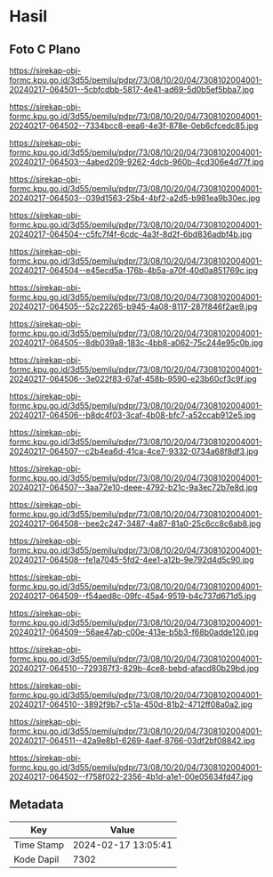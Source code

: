 # Hasil

## Foto C Plano

https://sirekap-obj-formc.kpu.go.id/3d55/pemilu/pdpr/73/08/10/20/04/7308102004001-20240217-064501--5cbfcdbb-5817-4e41-ad69-5d0b5ef5bba7.jpg

https://sirekap-obj-formc.kpu.go.id/3d55/pemilu/pdpr/73/08/10/20/04/7308102004001-20240217-064502--7334bcc8-eea6-4e3f-878e-0eb6cfcedc85.jpg

https://sirekap-obj-formc.kpu.go.id/3d55/pemilu/pdpr/73/08/10/20/04/7308102004001-20240217-064503--4abed209-9262-4dcb-960b-4cd306e4d77f.jpg

https://sirekap-obj-formc.kpu.go.id/3d55/pemilu/pdpr/73/08/10/20/04/7308102004001-20240217-064503--039d1563-25b4-4bf2-a2d5-b981ea9b30ec.jpg

https://sirekap-obj-formc.kpu.go.id/3d55/pemilu/pdpr/73/08/10/20/04/7308102004001-20240217-064504--c5fc7f4f-6cdc-4a3f-8d2f-6bd836adbf4b.jpg

https://sirekap-obj-formc.kpu.go.id/3d55/pemilu/pdpr/73/08/10/20/04/7308102004001-20240217-064504--e45ecd5a-176b-4b5a-a70f-40d0a851769c.jpg

https://sirekap-obj-formc.kpu.go.id/3d55/pemilu/pdpr/73/08/10/20/04/7308102004001-20240217-064505--52c22265-b945-4a08-8117-287f846f2ae9.jpg

https://sirekap-obj-formc.kpu.go.id/3d55/pemilu/pdpr/73/08/10/20/04/7308102004001-20240217-064505--8db039a8-183c-4bb8-a062-75c244e95c0b.jpg

https://sirekap-obj-formc.kpu.go.id/3d55/pemilu/pdpr/73/08/10/20/04/7308102004001-20240217-064506--3e022f83-67af-458b-9590-e23b60cf3c9f.jpg

https://sirekap-obj-formc.kpu.go.id/3d55/pemilu/pdpr/73/08/10/20/04/7308102004001-20240217-064506--b8dc4f03-3caf-4b08-bfc7-a52ccab912e5.jpg

https://sirekap-obj-formc.kpu.go.id/3d55/pemilu/pdpr/73/08/10/20/04/7308102004001-20240217-064507--c2b4ea6d-41ca-4ce7-9332-0734a68f8df3.jpg

https://sirekap-obj-formc.kpu.go.id/3d55/pemilu/pdpr/73/08/10/20/04/7308102004001-20240217-064507--3aa72e10-deee-4792-b21c-9a3ec72b7e8d.jpg

https://sirekap-obj-formc.kpu.go.id/3d55/pemilu/pdpr/73/08/10/20/04/7308102004001-20240217-064508--bee2c247-3487-4a87-81a0-25c6cc8c6ab8.jpg

https://sirekap-obj-formc.kpu.go.id/3d55/pemilu/pdpr/73/08/10/20/04/7308102004001-20240217-064508--fe1a7045-5fd2-4ee1-a12b-9e792d4d5c90.jpg

https://sirekap-obj-formc.kpu.go.id/3d55/pemilu/pdpr/73/08/10/20/04/7308102004001-20240217-064509--f54aed8c-09fc-45a4-9519-b4c737d671d5.jpg

https://sirekap-obj-formc.kpu.go.id/3d55/pemilu/pdpr/73/08/10/20/04/7308102004001-20240217-064509--56ae47ab-c00e-413e-b5b3-f68b0adde120.jpg

https://sirekap-obj-formc.kpu.go.id/3d55/pemilu/pdpr/73/08/10/20/04/7308102004001-20240217-064510--729387f3-829b-4ce8-bebd-afacd80b29bd.jpg

https://sirekap-obj-formc.kpu.go.id/3d55/pemilu/pdpr/73/08/10/20/04/7308102004001-20240217-064510--3892f9b7-c51a-450d-81b2-4712ff08a0a2.jpg

https://sirekap-obj-formc.kpu.go.id/3d55/pemilu/pdpr/73/08/10/20/04/7308102004001-20240217-064511--42a9e8b1-6269-4aef-8766-03df2bf08842.jpg

https://sirekap-obj-formc.kpu.go.id/3d55/pemilu/pdpr/73/08/10/20/04/7308102004001-20240217-064502--f758f022-2356-4b1d-a1e1-00e05634fd47.jpg


## Metadata

| Key        | Value               |
| ---------- | ------------------- |
| Time Stamp | 2024-02-17 13:05:41 |
| Kode Dapil | 7302                |



